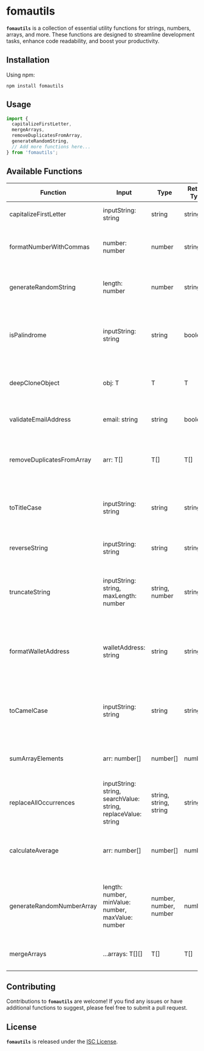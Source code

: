 # fomautils

**`fomautils`** is a collection of essential utility functions for strings, numbers, arrays, and more. These functions are designed to streamline development tasks, enhance code readability, and boost your productivity.

## Installation

Using npm:
```
npm install fomautils
```

## Usage

```javascript
import {
  capitalizeFirstLetter,
  mergeArrays,
  removeDuplicatesFromArray,
  generateRandomString,
  // Add more functions here...
} from 'fomautils';
```

## Available Functions

| Function                  | Input                           | Type             | Return Type    | Description                                                                                                                                                                                                                                     |
|---------------------------|---------------------------------|------------------|----------------|-------------------------------------------------------------------------------------------------------------------------------------------------------------------------------------------------------------------------------------------------|
| capitalizeFirstLetter     | inputString: string             | string           | string         | Capitalizes the first letter of a string.                                                                                                                                                                                                      |
| formatNumberWithCommas    | number: number                  | number           | string         | Formats a number with commas for improved readability.                                                                                                                                                                                         |
| generateRandomString      | length: number                  | number           | string         | Generates a random string of the specified length.                                                                                                                                                                                            |
| isPalindrome              | inputString: string             | string           | boolean        | Checks if a string is a palindrome (reads the same forwards and backwards).                                                                                                                                                                    |
| deepCloneObject           | obj: T                          | T                | T              | Deep clones an object to prevent reference sharing.                                                                                                                                                                                           |
| validateEmailAddress      | email: string                   | string           | boolean        | Validates if a given string is a valid email address.                                                                                                                                                                                          |
| removeDuplicatesFromArray | arr: T[]                        | T[]              | T[]            | Removes duplicates from an array and returns the unique values.                                                                                                                                                                               |
| toTitleCase               | inputString: string             | string           | string         | Converts a string to title case, capitalizing the first letter of each word.                                                                                                                                                                  |
| reverseString             | inputString: string             | string           | string         | Reverses the characters in a given string.                                                                                                                                                                                                    |
| truncateString            | inputString: string, maxLength: number | string, number   | string         | Truncates a string to a specified length and appends an ellipsis if needed.                                                                                                                                                                   |
| formatWalletAddress       | walletAddress: string           | string           | string         | Formats a wallet address for display by showing only the first and last three characters.                                                                                                                                                     |
| toCamelCase               | inputString: string             | string           | string         | Converts a string to camelCase (e.g., "hello_world" to "helloWorld").                                                                                                                                                                          |
| sumArrayElements          | arr: number[]                   | number[]         | number         | Calculates the sum of all elements in an array of numbers.                                                                                                                                                                                    |
| replaceAllOccurrences     | inputString: string, searchValue: string, replaceValue: string | string, string, string | string         | Replaces all occurrences of a substring with another substring in a given string.                                                                                                                                                           |
| calculateAverage          | arr: number[]                   | number[]         | number         | Calculates the average of all elements in an array of numbers.                                                                                                                                                                                |
| generateRandomNumberArray | length: number, minValue: number, maxValue: number | number, number, number | number[] | Generates an array of random numbers within a specified range and length.                                                                                                                                                                   |
| mergeArrays               | ...arrays: T[][]                | T[]              | T[]            | Merges multiple arrays into a single array.                                                                                                                                                                                                   

## Contributing
Contributions to **`fomautils`** are welcome! If you find any issues or have additional functions to suggest, please feel free to submit a pull request.

## License
**`fomautils`** is released under the [ISC License](https://opensource.org/license/isc-license-txt/).


